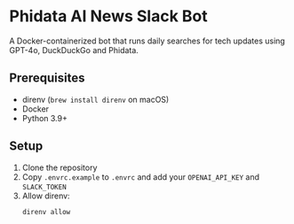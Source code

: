 # Phidata AI News Slack Bot

A Docker-containerized bot that runs daily searches for tech updates using GPT-4o, DuckDuckGo and Phidata.

## Prerequisites

- direnv (`brew install direnv` on macOS)
- Docker
- Python 3.9+

## Setup

1. Clone the repository
2. Copy `.envrc.example` to `.envrc` and add your `OPENAI_API_KEY` and `SLACK_TOKEN`
3. Allow direnv:
   ```bash
   direnv allow
   ```

